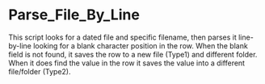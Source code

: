 # Parse_File_By_Line
This script looks for a dated file and specific filename, then parses it line-by-line looking for a blank character position in the row. When the blank field is not found, it saves the row to a new file (Type1) and different folder. When it does find the value in the row it saves the value into a different file/folder (Type2).
